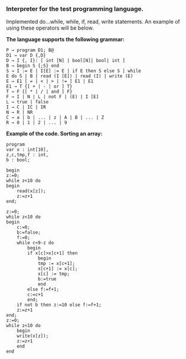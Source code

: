 <h3>Interpreter for the test programming language.</h3> 
Implemented do...while, while, if, read, write statements. An example of using these operators will be below.<p><p>
	<b>The language supports the following grammar:</b>
	
	P → program D1; B@
	D1 → var D {,D}
	D → I {, I}: [ int [N] | bool[N]| bool| int ]
	B → begin S {;S} end
	S → I := E | I[E] := E | if E then S else S | while
	E do S | B | read (I [E]) | read (I) | write (E)
	E → E1 [ = | < | > | != ] E1 | E1
	E1 → T {[ + | - | or ] T}
	T → F {[ * | / | and ] F}
	F → I | N | L | not F | (E) | I [E]
	L → true | false
	I → C | IC | IR
	N → R | NR
	C → a | b | ... | z | A | B | ... | Z
	R → 0 | 1 | 2 | ... | 9
	
<b>Example of the code. Sorting an array:</b>

	program
	var x : int[10],
	z,c,tmp,f : int,
	b : bool;

	begin
	z:=0;
	while z<10 do
	begin
		read(x[z]);
		z:=z+1
	end;

	z:=0;
	while z<10 do
	begin
		c:=0;
		b:=false;
		f:=0;
		while c<9-z do
			begin
			if x[c]>x[c+1] then
				begin
				tmp := x[c+1];
				x[c+1] := x[c];
				x[c] := tmp;
				b:=true
				end
			else f:=f+1;
			c:=c+1
			end;
		if not b then z:=10 else f:=f+1;
		z:=z+1
	end;
	z:=0;
	while z<10 do
		begin
		write(x[z]);
		z:=z+1
		end
	end
